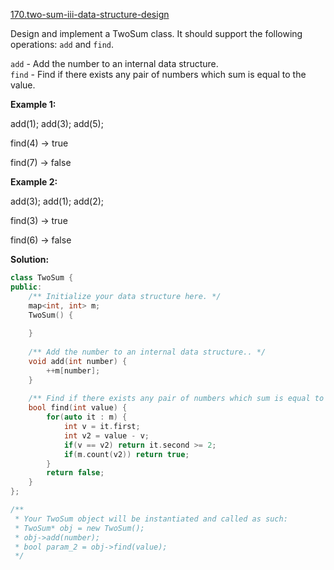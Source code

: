 [170.two-sum-iii-data-structure-design](https://leetcode.com/problems/two-sum-iii-data-structure-design/)  

Design and implement a TwoSum class. It should support the following operations: `add` and `find`.

`add` - Add the number to an internal data structure.  
`find` - Find if there exists any pair of numbers which sum is equal to the value.

**Example 1:**

  
add(1); add(3); add(5);
  
find(4) -> true
  
find(7) -> false
  

**Example 2:**

  
add(3); add(1); add(2);
  
find(3) -> true
  
find(6) -> false  



**Solution:**  

```cpp
class TwoSum {
public:
    /** Initialize your data structure here. */
    map<int, int> m;
    TwoSum() {
        
    }
    
    /** Add the number to an internal data structure.. */
    void add(int number) {
        ++m[number];
    }
    
    /** Find if there exists any pair of numbers which sum is equal to the value. */
    bool find(int value) {
        for(auto it : m) {
            int v = it.first;
            int v2 = value - v;
            if(v == v2) return it.second >= 2;
            if(m.count(v2)) return true;
        }
        return false;
    }
};

/**
 * Your TwoSum object will be instantiated and called as such:
 * TwoSum* obj = new TwoSum();
 * obj->add(number);
 * bool param_2 = obj->find(value);
 */
```
      